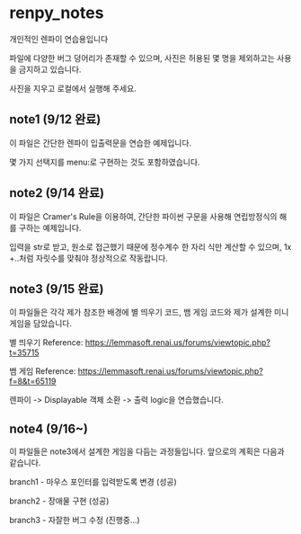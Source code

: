 # renpy_notes
개인적인 렌파이 연습용입니다

파일에 다양한 버그 덩어리가 존재할 수 있으며, 사진은 허용된 몇 명을 제외하고는 사용을 금지하고 있습니다.

사진을 지우고 로컬에서 실행해 주세요.

## note1 (9/12 완료)
이 파일은 간단한 렌파이 입출력문을 연습한 예제입니다.

몇 가지 선택지를 menu:로 구현하는 것도 포함하였습니다.

## note2 (9/14 완료)
이 파일은 Cramer's Rule을 이용하여, 간단한 파이썬 구문을 사용해 연립방정식의 해를 구하는 예제입니다.

입력을 str로 받고, 원소로 접근했기 때문에 정수계수 한 자리 식만 계산할 수 있으며, 1x +..처럼 자릿수를 맞춰야 정상적으로 작동랍니다.

## note3 (9/15 완료)
이 파일들은 각각 제가 참조한 배경에 별 띄우기 코드, 뱀 게임 코드와 제가 설계한 미니게임을 담았습니다.

별 띄우기 Reference: https://lemmasoft.renai.us/forums/viewtopic.php?t=35715

뱀 게임 Reference: https://lemmasoft.renai.us/forums/viewtopic.php?f=8&t=65119

렌파이 -> Displayable 객체 소환 -> 출력 logic을 연습했습니다.

## note4 (9/16~)
이 파일들은 note3에서 설계한 게임을 다듬는 과정들입니다. 앞으로의 계획은 다음과 같습니다.

branch1 - 마우스 포인터를 입력받도록 변경 (성공)


branch2 - 장애물 구현 (성공)


branch3 - 자잘한 버그 수정 (진행중...)
